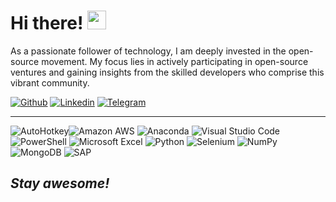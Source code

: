 <h1> Hi there! <img src="https://raw.githubusercontent.com/MartinHeinz/MartinHeinz/master/wave.gif" width="30px"></h1>
<p>
As a passionate follower of technology, I am deeply invested in the open-source movement. My focus lies in actively participating in open-source ventures and gaining insights from the skilled developers who comprise this vibrant community.
  
[![Github](https://img.shields.io/badge/-Github-000?style=flat&logo=Github&logoColor=white)](https://github.com/a-rout) [![Linkedin](https://img.shields.io/badge/-LinkedIn-blue?style=flat&logo=Linkedin&logoColor=white)]( https://www.linkedin.com/in/a-rout/) [![Telegram](https://img.shields.io/badge/-Telegram-white?style=flat&logo=Telegram&logoColor=26A5E4)](https://t.me/theFault)

***
![AutoHotkey](https://img.shields.io/static/v1?style=flat&message=AutoHotkey&color=334455&logo=autohotkey&logoColor=FFFFFF&label=)![Amazon AWS](https://img.shields.io/static/v1?style=flat&message=Amazon+AWS&color=232F3E&logo=Amazon+AWS&logoColor=FFFFFF&label=) ![Anaconda](https://img.shields.io/static/v1?style=flat&message=Anaconda&color=44A833&logo=Anaconda&logoColor=FFFFFF&label=) ![Visual Studio Code](https://img.shields.io/static/v1?style=flat&message=Visual+Studio+Code&color=007ACC&logo=Visual+Studio+Code&logoColor=FFFFFF&label=) ![PowerShell](https://img.shields.io/static/v1?style=flat&message=PowerShell&color=5391FE&logo=PowerShell&logoColor=FFFFFF&label=) ![Microsoft Excel](https://img.shields.io/static/v1?style=flat&message=Microsoft+Excel&color=217346&logo=Microsoft+Excel&logoColor=FFFFFF&label=) ![Python](https://img.shields.io/static/v1?style=flat&message=Python&color=3776AB&logo=Python&logoColor=FFFFFF&label=) ![Selenium](https://img.shields.io/static/v1?style=flat&message=Selenium&color=43B02A&logo=Selenium&logoColor=FFFFFF&label=) ![NumPy](https://img.shields.io/static/v1?style=flat&message=NumPy&color=013243&logo=NumPy&logoColor=FFFFFF&label=) ![MongoDB](https://img.shields.io/static/v1?style=flat&message=MongoDB&color=47A248&logo=MongoDB&logoColor=FFFFFF&label=) ![SAP](https://img.shields.io/static/v1?style=flat&message=SAP&color=0FAAFF&logo=SAP&logoColor=FFFFFF&label=) 
 
<h2><i>Stay awesome!</i></h2>
